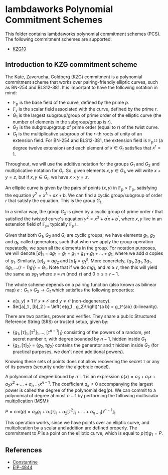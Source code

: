 # lambdaworks Polynomial Commitment Schemes

This folder contains lambdaworks polynomial commitment schemes (PCS). The following commitment schemes are supported:
- [KZG10](https://www.iacr.org/archive/asiacrypt2010/6477178/6477178.pdf)

## Introduction to KZG commitment scheme

The Kate, Zaverucha, Goldberg (KZG) commitment is a polynomial commitment scheme that works over pairing-friendly elliptic curves, such as BN-254 and BLS12-381. It is important to have the following notation in mind:
- $\mathbb{F_p }$ is the base field of the curve, defined by the prime $p$.
- $\mathbb{F_r }$ is the scalar field associated with the curve, defined by the prime $r$.
- $G_1$ is the largest subgroup/group of prime order of the elliptic curve (the number of elements in the subgroup/group is $r$).
- $G_2$ is the subgroup/group of prime order (equal to $r$) of the twist curve.
- $G_t$ is the multiplicative subgroup of the $r$-th roots of unity of an extension field. For BN-254 and BLS12-381, the extension field is $\mathbb{F_{p^{12} }}$ (a degree twelve extension) and each element of $x \in G_t$ satisfies that $x^r = 1$.

Throughout, we will use the additive notation for the groups $G_1$ and $G_2$ and multiplicative notation for $G_t$. So, given elements $x , y \in G_1$, we will write $x + y = z$, but if $x , y \in G_t$, we have $x \times y = z$.

An elliptic curve is given by the pairs of points $(x , y)$ in $\mathbb{F_p } \times \mathbb{F_p }$, satisfying the equation $y^2 = x^3 + a x + b$. We can find a cyclic group/subgroup of order $r$ that satisfy the equation. This is the group $G_1$.

In a similar way, the group $G_2$ is given by a cyclic group of prime order $r$ that satisfied the twisted curve's equation $y^2 = x^3 + a^\prime x + b^\prime$, where $x, y$ live in an extension field of $\mathbb{F_p }$, typically $\mathbb{F_{p^2 } }$.

Given that both $G_1$, $G_2$ and $G_t$ are cyclic groups, we have elements $g_1$, $g_2$ and $g_t$, called generators, such that when we apply the group operation repeatedly, we span all the elements in the group. For notation purposes, we will denote $[a]_1 = a g_1 = g_1 + g_1 + g_1 + g_1 + ... + g_1$, where we add $a$ copies of $g_1$. Similarly, $[a]_2 = a g_2$ and $[a]_t = g_t^{a}$. More concretely, $\{ g_1 , 2g_1 , 3g_1 , 4g_1 , \dots (r - 1)g_1 \} = G_1$. Note that if we do $m g_1$, and $m \geq r$, then this will yield the same as $s g_1$ where $s \equiv m \pmod{r}$ and $0 \leq s \leq r - 1$.

The whole scheme depends on a pairing function (also known as bilinear map) $e: G_1 \times G_2 \rightarrow G_t$ which satisfies the following properties:
- $e(x , y) \neq 1$ if $x \neq \mathcal{O}$ and $y \neq \mathcal{O}$ (non-degeneracy).
- $e([a]_1 , [b]_2 ) = \left( e(g_1 , g_2)\right)^{a b} = g_t^{ab} (bilinearity).

There are two parties, prover and verifier. They share a public Structured Reference String (SRS) or trusted setup, given by:
- $\{ g_1 , [\tau]_1 , [\tau^2 ]_1 , \dots , [\tau^{n - 1} ]_1 \}$ consisting of the powers of a random, yet secret number $\tau$, with degree bounded by $n - 1$, hidden inside $G_1$
- $\{ g_2 , [\tau]_2  \}$ = $\{ g_2 , \tau g_2  \}$ contains the generator and $\tau$ hidden inside $G_2$ (for practical purposes, we don't need additional powers).

Knowing these sets of points does not allow recovering the secret $\tau$ or any of its powers (security under the algebraic model).

A polynomial of degree bound by $n - 1$ is an expression $p(x) = a_0 + a_1 x + a_2 x^2 + \dots + a_{n - 1} x^{n - 1}$. The coefficient $a_k \neq 0$ accompanying the largest power is called the degree of the polynomial $\mathrm{deg} (p)$. We can commit to a polynomial of degree at most $n - 1$ by performing the following multiscalar multiplication (MSM):

$P = \mathrm{cm} (p) = a_0 g_1 + a_1 [\tau ]_1 + a_2 [\tau^2 ]_1 + \dots + a_{n - 1} [\tau^{n - 1} ]_1$ 

This operation works, since we have points over an elliptic curve, and multiplication by a scalar and addition are defined properly. The commitment to $P$ is a point on the elliptic curve, which is equal to $p(\tau ) g_1 = P$.

## References

- [Constantine](https://github.com/mratsim/constantine/blob/master/constantine/commitments/kzg.nim)
- [EIP-4844](https://github.com/ethereum/EIPs/blob/master/EIPS/eip-4844.md)